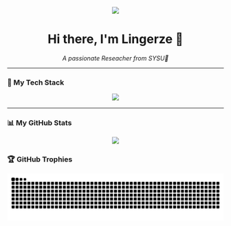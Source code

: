 <!-- 
##################################################################################
###  Hi there! 👋 This is a template for your GitHub profile README.md.         ###
###  Thanks for using it! To customize, find all instances of "[YOUR_...]"     ###
###  and replace them with your own information. Have fun!                     ###
##################################################################################
-->

<!-- 1. 顶部波浪欢迎动画 -->
<p align="center">
  <img src="https://raw.githubusercontent.com/MartinHeinz/MartinHeinz/master/wave.gif" width="30px">
</p>

<!-- 2. 个人简介 -->
<h1 align="center">
  Hi there, I'm Lingerze 👋
</h1>
<p align="center">
  <em>A passionate Reseacher from SYSU📍</em><br>
</p>

---

### 🚀 My Tech Stack

<p align="center">
  <!-- 前端 -->
  <!-- 后端 -->
  <a href="https://skillicons.dev">
    <img src="https://skillicons.dev/icons?i=python,pytorch,docker,git,github,vscode,linux,obisidian" />
  </a>
</p>
<!-- 
  上面的图标是如何工作的?
  访问 https://skillicons.dev/ 网站，在输入框中选择你需要的图标 (用逗号分隔), 
  然后复制生成的 URL 替换掉上面 <img> 标签中的 src="..." 即可。
-->

---

### 📊 My GitHub Stats

<p align="center">
  <!-- 替换下面的 "[你的GitHub用户名]" 为你的 GitHub 用户名 -->
  <img height="180em" src="https://github-readme-stats.vercel.app/api/top-langs/?username=lingerze&layout=compact&langs_count=8&theme=dracula"/>
</p>
<p align="center">
</p>
<!-- 
  想了解更多主题和自定义选项吗?
  访问: https://github.com/anuraghazra/github-readme-stats
-->


<!-- 
### 🌱What I'm Currently Working On

- 🔭 &nbsp; 我目前正在参与项目 `[项目名称]`
- 🤔 &nbsp; 我正在寻找关于 `[具体技术或问题]` 的帮助
- 💬 &nbsp; 欢迎与我交流任何关于 `[你的专业领域]` 的问题
- 📫 &nbsp; 如何联系我: `[你的首选联系方式，如邮箱]`
- 😄 &nbsp; 趣闻: `[关于你的一个有趣的事实]`
-->


### 🏆 GitHub Trophies

<!-- 
  感谢您使用此模板！
  最后，放一个有趣的 GitHub 小蛇动画来结束吧！
-->
<p align="center">
  <picture>
    <source media="(prefers-color-scheme: dark)" srcset="https://raw.githubusercontent.com/Skylarkkkk/Skylarkkkk/output/github-contribution-grid-snake-dark.svg" />
    <source media="(prefers-color-scheme: light)" srcset="https://raw.githubusercontent.com/Skylarkkkk/Skylarkkkk/output/github-contribution-grid-snake.svg" />
    <img alt="github-snake" src="https://raw.githubusercontent.com/Skylarkkkk/Skylarkkkk/output/github-contribution-grid-snake.svg" />
  </picture>
</p>
